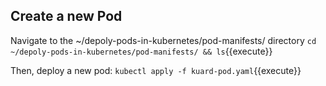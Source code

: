 ## Create a new Pod
Navigate to the ~/depoly-pods-in-kubernetes/pod-manifests/ directory
`cd ~/depoly-pods-in-kubernetes/pod-manifests/ && ls`{{execute}}

Then, deploy a new pod:
`kubectl apply -f kuard-pod.yaml`{{execute}}


